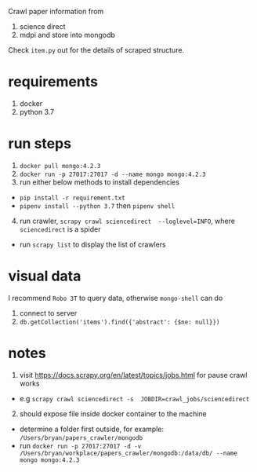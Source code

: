 Crawl paper information from
1. science direct
2. mdpi
and store into mongodb

Check `item.py` out for the details of scraped structure.

# requirements
1. docker
2. python 3.7
# run steps
1. `docker pull mongo:4.2.3`
2. `docker run -p 27017:27017 -d --name mongo mongo:4.2.3`
3. run either below methods to install dependencies
* `pip install -r requirement.txt`
* `pipenv install --python 3.7` then `pipenv shell`
4. run crawler, `scrapy crawl sciencedirect  --loglevel=INFO`, where `sciencedirect` is a spider
* run `scrapy list` to display the list of crawlers 

# visual data
I recommend `Robo 3T` to query data, otherwise `mongo-shell` can do
1. connect to server
2. `db.getCollection('items').find({'abstract': {$ne: null}})`

# notes
1. visit https://docs.scrapy.org/en/latest/topics/jobs.html for pause crawl works
* e.g `scrapy crawl sciencedirect -s  JOBDIR=crawl_jobs/sciencedirect`
2. should expose file inside docker container to the machine
* determine a folder first outside, for example: `/Users/bryan/papers_crawler/mongodb`
* run `docker run -p 27017:27017 -d -v /Users/bryan/workplace/papers_crawler/mongodb:/data/db/ --name mongo mongo:4.2.3`

